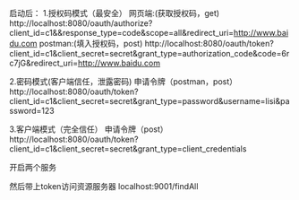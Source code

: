 启动后：
1.授权码模式（最安全）
网页端:(获取授权码，get)
http://localhost:8080/oauth/authorize?client_id=c1&&response_type=code&scope=all&redirect_uri=http://www.baidu.com
postman:(填入授权码，post)
http://localhost:8080/oauth/token?client_id=c1&client_secret=secret&grant_type=authorization_code&code=6rc7jG&redirect_uri=http://www.baidu.com

2.密码模式(客户端信任，泄露密码)
申请令牌（postman，post）
http://localhost:8080/oauth/token?client_id=c1&client_secret=secret&grant_type=password&username=lisi&password=123

3.客户端模式（完全信任）
申请令牌（post）
http://localhost:8080/oauth/token?client_id=c1&client_secret=secret&grant_type=client_credentials




开启两个服务

然后带上token访问资源服务器
localhost:9001/findAll